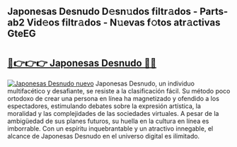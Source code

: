 ## Japonesas Desnudo D𝚎sn𝚞dos filtr𝚊dos - Parts-ab2 Vid𝚎os filtr𝚊dos - N𝚞evas f𝚘tos atr𝚊ctivas GteEG

# <h2><a href="http://mb4i3xl.tromn.icu/?c=Japonesas+Desnudo">🔗👉👉👉 Japonesas Desnudo 🔗🔗</a></h2>

[![Japonesas Desnudo nuevo](https://i.imgur.com/pEAQMta.gif)](http://mb4i3xl.tromn.icu/?c=Japonesas+Desnudo)
Japonesas Desnudo, un individuo multifacético y desafiante, se resiste a la clasificación fácil. Su método poco ortodoxo de crear una persona en línea ha magnetizado y ofendido a los espectadores, estimulando debates sobre la expresión artística, la moralidad y las complejidades de las sociedades virtuales. A pesar de la ambigüedad de sus planes futuros, su huella en la cultura en línea es imborrable. Con un espíritu inquebrantable y un atractivo innegable, el alcance de Japonesas Desnudo en el universo digital es ilimitado.
